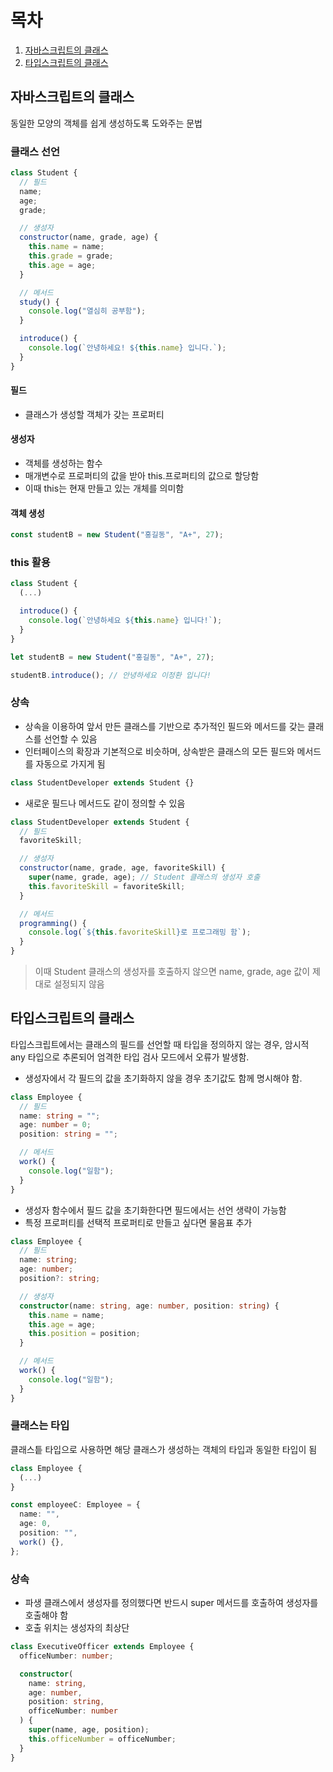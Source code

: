 # 목차

1. [자바스크립트의 클래스](#자바스크립트의-클래스)
2. [타입스크립트의 클래스](#타입스크립트의-클래스)

## 자바스크립트의 클래스

동일한 모양의 객체를 쉽게 생성하도록 도와주는 문법

### 클래스 선언

```javascript
class Student {
  // 필드
  name;
  age;
  grade;

  // 생성자
  constructor(name, grade, age) {
    this.name = name;
    this.grade = grade;
    this.age = age;
  }

  // 메서드
  study() {
    console.log("열심히 공부함");
  }

  introduce() {
    console.log(`안녕하세요! ${this.name} 입니다.`);
  }
}
```

#### 필드

- 클래스가 생성할 객체가 갖는 프로퍼티

#### 생성자

- 객체를 생성하는 함수
- 매개변수로 프로퍼티의 값을 받아 this.프로퍼티의 값으로 할당함
- 이때 this는 현재 만들고 있는 개체를 의미함

#### 객체 생성

```javascript
const studentB = new Student("홍길동", "A+", 27);
```

### this 활용

```javascript
class Student {
  (...)

  introduce() {
    console.log(`안녕하세요 ${this.name} 입니다!`);
  }
}

let studentB = new Student("홍길동", "A+", 27);

studentB.introduce(); // 안녕하세요 이정환 입니다!
```

### 상속

- 상속을 이용하여 앞서 만든 클래스를 기반으로 추가적인 필드와 메서드를 갖는 클래스를 선언할 수 있음
- 인터페이스의 확장과 기본적으로 비슷하며, 상속받은 클래스의 모든 필드와 메서드를 자동으로 가지게 됨

```javascript
class StudentDeveloper extends Student {}
```

- 새로운 필드나 메서드도 같이 정의할 수 있음

```javascript
class StudentDeveloper extends Student {
  // 필드
  favoriteSkill;

  // 생성자
  constructor(name, grade, age, favoriteSkill) {
    super(name, grade, age); // Student 클래스의 생성자 호출
    this.favoriteSkill = favoriteSkill;
  }

  // 메서드
  programming() {
    console.log(`${this.favoriteSkill}로 프로그래밍 함`);
  }
}
```

> 이때 Student 클래스의 생성자를 호출하지 않으면 name, grade, age 값이 제대로 설정되지 않음

## 타입스크립트의 클래스

타입스크립트에서는 클래스의 필드를 선언할 때 타입을 정의하지 않는 경우, 암시적 any 타입으로 추론되어 엄격한 타입 검사 모드에서 오류가 발생함.

- 생성자에서 각 필드의 값을 초기화하지 않을 경우 초기값도 함께 명시해야 함.

```typescript
class Employee {
  // 필드
  name: string = "";
  age: number = 0;
  position: string = "";

  // 메서드
  work() {
    console.log("일함");
  }
}
```

- 생성자 함수에서 필드 값을 초기화한다면 필드에서는 선언 생략이 가능함
- 특정 프로퍼티를 선택적 프로퍼티로 만들고 싶다면 물음표 추가

```typescript
class Employee {
  // 필드
  name: string;
  age: number;
  position?: string;

  // 생성자
  constructor(name: string, age: number, position: string) {
    this.name = name;
    this.age = age;
    this.position = position;
  }

  // 메서드
  work() {
    console.log("일함");
  }
}
```

### 클래스는 타입

클래스틑 타입으로 사용하면 해당 클래스가 생성하는 객체의 타입과 동일한 타입이 됨

```typescript
class Employee {
  (...)
}

const employeeC: Employee = {
  name: "",
  age: 0,
  position: "",
  work() {},
};
```

### 상속

- 파생 클래스에서 생성자를 정의했다면 반드시 super 메서드를 호출하여 생성자를 호출해야 함
- 호출 위치는 생성자의 최상단

```typescript
class ExecutiveOfficer extends Employee {
  officeNumber: number;

  constructor(
    name: string,
    age: number,
    position: string,
    officeNumber: number
  ) {
    super(name, age, position);
    this.officeNumber = officeNumber;
  }
}
```
